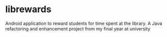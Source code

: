 # librewards
Android application to reward students for time spent at the library. A Java refactoring and enhancement project from my final year at university
